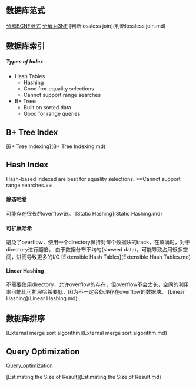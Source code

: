 ## 数据库范式
[分解BCNF范式](分解BCNF范式.md)
[分解为3NF](分解为3NF.md)
[判断lossless join](判断lossless join.md)


## 数据库索引
##### Types of Index
+ Hash Tables
  + Hashing
  + Good fror equality selections
  + Cannot support range searches
+ B+ Trees
  + Built on sorted data
  + Good for range queries

## B+ Tree Index
[B+ Tree Indexing](B+ Tree Indexing.md)

## Hash Index
Hash-based indexed are best for equality selections. ==Cannot support range searches.==

#### 静态哈希
可能存在很长的overflow链。
[Static Hashing](Static Hashing.md)

#### 可扩展哈希
避免了overflow，使用一个directory保持对每个数据块的track，在填满时，对于directory进行翻倍。
由于数据分布不均匀(shewed data)，可能导致占用很多空间，进而导致更多的I/O
[Extensible Hash Tables](Extensible Hash Tables.md)

#### Linear Hashing
不需要使用directory，允许overflow的存在，但overflow不会太长，空间的利用率可能比可扩展哈希要低，因为不一定会处理存在overflow的数据块。
[Linear Hashing](Linear Hashing.md)


## 数据库排序
[External merge sort algorithm](External merge sort algorithm.md)

## Query Optimization
[Query_optimization](Query_optimization.md)

[Estimating the Size of Result](Estimating the Size of Result.md)
